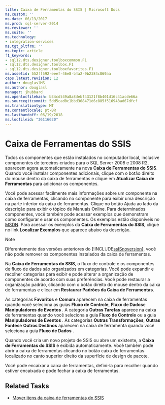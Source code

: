 ```yaml
---
title: Caixa de Ferramentas do SSIS | Microsoft Docs
ms.custom: ''
ms.date: 06/13/2017
ms.prod: sql-server-2014
ms.reviewer: ''
ms.suite: ''
ms.technology:
- integration-services
ms.tgt_pltfrm: ''
ms.topic: article
f1_keywords:
- sql12.dts.designer.toolboxcommon.F1
- sql12.dts.designer.toolbox.F1
- sql12.dts.designer.toolboxfavorites.F1
ms.assetid: 552ff592-eeef-46e8-b4a2-9b2384c869aa
caps.latest.revision: 12
author: douglaslMS
ms.author: douglasl
manager: jhubbard
ms.openlocfilehash: b34cd549a8a8debf43121f8b401d16c41acde66a
ms.sourcegitcommit: 5dd5cad0c1bbd308471d6c885f516948ad67dfcf
ms.translationtype: MT
ms.contentlocale: pt-BR
ms.lasthandoff: 06/19/2018
ms.locfileid: "36116620"
---
```

# <a name="ssis-toolbox"></a>Caixa de Ferramentas do SSIS
  Todos os componentes que estão instalados no computador local, inclusive componentes de terceiros criados para o SQL Server 2008 e 2008 R2, aparecem agora automaticamente na nova **Caixa de Ferramentas do SSIS**. Quando você instalar componentes adicionais, clique com o botão direito do mouse dentro da caixa de ferramentas e clique em **Atualizar Caixa de Ferramentas** para adicionar os componentes.  
  
 Você pode acessar facilmente mais informações sobre um componente na caixa de ferramentas, clicando no componente para exibir uma descrição na parte inferior da caixa de ferramentas. Clique no botão Ajuda ao lado da descrição para exibir o tópico de Manuais Online. Para determinados componentes, você também pode acessar exemplos que demonstram como configurar e usar os componentes. Os exemplos estão disponíveis no [MSDN](http://go.microsoft.com/fwlink/?LinkId=259189). Para acessar os exemplos da **Caixa de Ferramentas do SSIS**, clique no link **Localizar Exemplos** que aparece abaixo da descrição.  
  
> [!NOTE]  
>  Diferentemente das versões anteriores do [!INCLUDE[ssISnoversion](../includes/ssisnoversion-md.md)], você não pode remover os componentes instalados da caixa de ferramentas.  
  
 Na **Caixa de Ferramentas do SSIS**, o fluxo de controle e os componentes de fluxo de dados são organizados em categorias.  Você pode expandir e recolher categorias para exibir e pode alterar a organização de componentes de acordo com suas preferências.  Você pode restaurar a organização padrão, clicando com o botão direito do mouse dentro da caixa de ferramentas e clicar em **Restaurar Padrões da Caixa de Ferramentas**.  
  
 As categorias **Favoritos** e **Comum** aparecem na caixa de ferramentas quando você seleciona as guias **Fluxo de Controle**, **Fluxo de Dados**e **Manipuladores de Eventos** . A categoria **Outras Tarefas** aparece na caixa de ferramentas quando você seleciona a guia **Fluxo de Controle** ou a guia **Manipuladores de Eventos** . As categorias **Outras Transformações**, **Outras Fontes**e **Outros Destinos** aparecem na caixa de ferramenta quando você seleciona a guia **Fluxo de Dados** .  
  
 Quando você cria um novo projeto de SSIS ou abre um existente, a **Caixa de Ferramentas do SSIS** é exibida automaticamente. Você também pode abrir a caixa de ferramentas clicando no botão caixa de ferramentas localizado no canto superior direito da superfície de design de pacote.  
  
 Você pode encaixar a caixa de ferramentas, defini-la para recolher quando estiver encaixada e pode fechar a caixa de ferramentas.  
  
## <a name="related-tasks"></a>Related Tasks  
  
-   [Mover itens da caixa de ferramentas do SSIS](../../2014/integration-services/move-ssis-toolbox-items.md)  
  
  